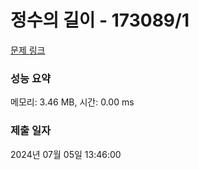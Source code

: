 # 정수의 길이 - 173089/1 

[문제 링크](https://level.goorm.io/exam/173089/%EC%A0%95%EC%88%98%EC%9D%98-%EA%B8%B8%EC%9D%B4/quiz/1) 

### 성능 요약

메모리: 3.46 MB, 시간: 0.00 ms

### 제출 일자

2024년 07월 05일 13:46:00

